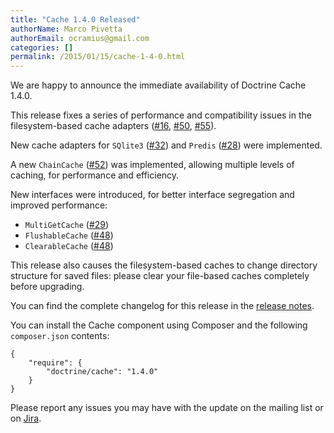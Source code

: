```yaml
---
title: "Cache 1.4.0 Released"
authorName: Marco Pivetta
authorEmail: ocramius@gmail.com
categories: []
permalink: /2015/01/15/cache-1-4-0.html
---
```

We are happy to announce the immediate availability of Doctrine Cache
1.4.0.

This release fixes a series of performance and compatibility issues in
the filesystem-based cache adapters
([\#16](https://github.com/doctrine/cache/pull/16),
[\#50](https://github.com/doctrine/cache/pull/50),
[\#55](https://github.com/doctrine/cache/pull/55)).

New cache adapters for `SQlite3`
([\#32](https://github.com/doctrine/cache/pull/32)) and `Predis`
([\#28](https://github.com/doctrine/cache/pull/28)) were implemented.

A new `ChainCache` ([\#52](https://github.com/doctrine/cache/pull/52))
was implemented, allowing multiple levels of caching, for performance
and efficiency.

New interfaces were introduced, for better interface segregation and
improved performance:

-   `MultiGetCache` ([\#29](https://github.com/doctrine/cache/pull/29))
-   `FlushableCache` ([\#48](https://github.com/doctrine/cache/pull/48))
-   `ClearableCache` ([\#48](https://github.com/doctrine/cache/pull/48))

This release also causes the filesystem-based caches to change directory
structure for saved files: please clear your file-based caches
completely before upgrading.

You can find the complete changelog for this release in the [release
notes](https://github.com/doctrine/cache/releases/tag/v1.4.0).

You can install the Cache component using Composer and the following
`composer.json` contents:

~~~~ {.sourceCode .json}
{
    "require": {
        "doctrine/cache": "1.4.0"
    }
}
~~~~

Please report any issues you may have with the update on the mailing
list or on [Jira](http://www.doctrine-project.org/jira).
